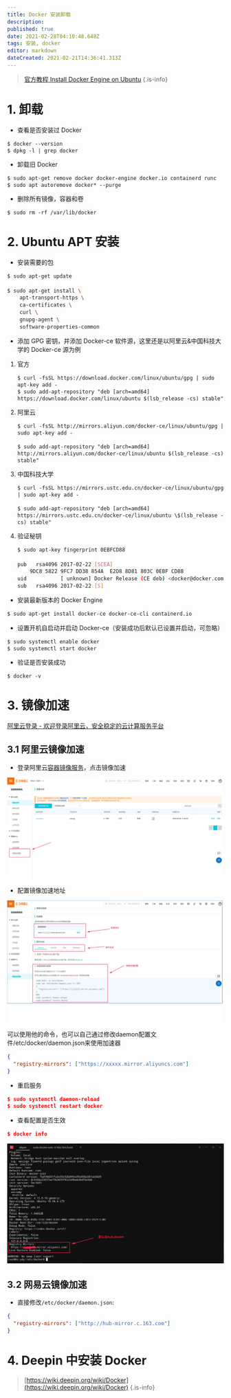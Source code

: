 ```yaml
---
title: Docker 安装卸载
description: 
published: true
date: 2021-02-28T04:10:48.648Z
tags: 安装, docker
editor: markdown
dateCreated: 2021-02-21T14:36:41.313Z
---
```


> [官方教程 Install Docker Engine on Ubuntu](https://docs.docker.com/engine/install/ubuntu/)
{.is-info}


# 1. 卸载

- 查看是否安装过 Docker

```shell
$ docker --version
$ dpkg -l | grep docker
```

- 卸载旧 Docker

```shell
$ sudo apt-get remove docker docker-engine docker.io containerd runc
$ sudo apt autoremove docker* --purge
```

- 删除所有镜像，容器和卷

```shell
$ sudo rm -rf /var/lib/docker
```

# 2. Ubuntu APT 安装

- 安装需要的包

```bash
$ sudo apt-get update

$ sudo apt-get install \
    apt-transport-https \
    ca-certificates \
    curl \
    gnupg-agent \
    software-properties-common
```

- 添加 GPG 密钥，并添加 Docker-ce 软件源，这里还是以阿里云&中国科技大学的 Docker-ce 源为例

1. 官方

    ```shell
    $ curl -fsSL https://download.docker.com/linux/ubuntu/gpg | sudo apt-key add -
    $ sudo add-apt-repository "deb [arch=amd64] https://download.docker.com/linux/ubuntu $(lsb_release -cs) stable"
    ```

2. 阿里云

    ```shell
    $ curl -fsSL http://mirrors.aliyun.com/docker-ce/linux/ubuntu/gpg | sudo apt-key add -

    $ sudo add-apt-repository "deb [arch=amd64] http://mirrors.aliyun.com/docker-ce/linux/ubuntu $(lsb_release -cs) stable"
    ```

3. 中国科技大学

    ```shell
    $ curl -fsSL https://mirrors.ustc.edu.cn/docker-ce/linux/ubuntu/gpg | sudo apt-key add -

    $ sudo add-apt-repository "deb [arch=amd64] https://mirrors.ustc.edu.cn/docker-ce/linux/ubuntu \$(lsb_release -cs) stable"
    ```

3. 验证秘钥

    ```bash
    $ sudo apt-key fingerprint 0EBFCD88

    pub   rsa4096 2017-02-22 [SCEA]
        9DC8 5822 9FC7 DD38 854A  E2D8 8D81 803C 0EBF CD88
    uid           [ unknown] Docker Release (CE deb) <docker@docker.com>
    sub   rsa4096 2017-02-22 [S]
    ```


- 安装最新版本的 Docker Engine

```bash
$ sudo apt-get install docker-ce docker-ce-cli containerd.io
```

- 设置开机自启动并启动 Docker-ce（安装成功后默认已设置并启动，可忽略）

```shell
$ sudo systemctl enable docker
$ sudo systemctl start docker
```

- 验证是否安装成功

```shell
$ docker -v
```

# 3. 镜像加速

[阿里云登录 - 欢迎登录阿里云，安全稳定的云计算服务平台](https://cr.console.aliyun.com/cn-hangzhou/instances/mirrors)

## 3.1 阿里云镜像加速

- 登录阿里云[容器镜像服务](https://cr.console.aliyun.com/cn-hangzhou/instances/repositories)，点击镜像加速

![阿里云镜像.png](/assets/docker/阿里云镜像.png)

- 配置镜像加速地址

![阿里云镜像.png](/assets/docker/阿里云镜像2.jpg)

可以使用他的命令，也可以自己通过修改daemon配置文件/etc/docker/daemon.json来使用加速器

```json
{
  "registry-mirrors": ["https://xxxxx.mirror.aliyuncs.com"]
}
```

- 重启服务

```json
$ sudo systemctl daemon-reload
$ sudo systemctl restart docker
```

- 查看配置是否生效

```json
$ docker info
```

![阿里云镜像3.png](/assets/docker/阿里云镜像3.png)

## 3.2 网易云镜像加速

- 直接修改`/etc/docker/daemon.json`:

```json
{
  "registry-mirrors": ["http://hub-mirror.c.163.com"]
}
```

# 4. Deepin 中安装 Docker

> [https://wiki.deepin.org/wiki/Docker](https://wiki.deepin.org/wiki/Docker)
{.is-info}
